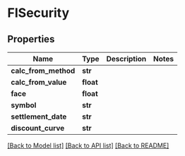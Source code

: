 # FISecurity


## Properties
Name | Type | Description | Notes
------------ | ------------- | ------------- | -------------
**calc_from_method** | **str** |  | 
**calc_from_value** | **float** |  | 
**face** | **float** |  | 
**symbol** | **str** |  | 
**settlement_date** | **str** |  | 
**discount_curve** | **str** |  | 

[[Back to Model list]](../README.md#documentation-for-models) [[Back to API list]](../README.md#documentation-for-api-endpoints) [[Back to README]](../README.md)


